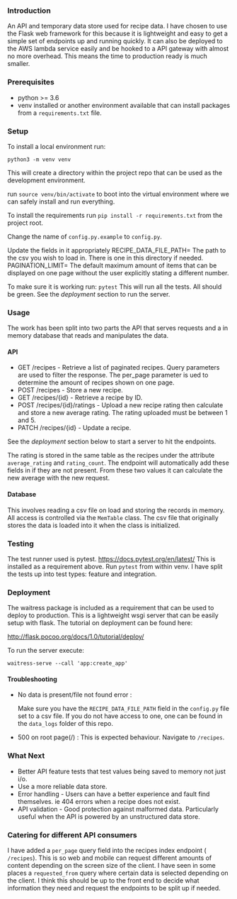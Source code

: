
### Introduction

An API and temporary data store used for recipe data. I have chosen to use the Flask web framework for this because it is lightweight and easy to get a simple set of endpoints up and running quickly.
It can also be deployed to the AWS lambda service easily and be hooked to a API gateway with almost no more overhead. This means the time to production ready is much smaller. 


### Prerequisites

- python >= 3.6
- venv installed or another environment available that can install packages from a `requirements.txt` file.

### Setup

To install a local environment run: 

`python3 -m venv venv`

This will create a directory within the project repo that can be used as the development environment.

run `source venv/bin/activate` to boot into the virtual environment where we can safely install and run everything. 

To install the requirements run `pip install -r requirements.txt` from the project root.

Change the name of `config.py.example`  to `config.py`.

Update the fields in it appropriately
RECIPE_DATA_FILE_PATH= The path to the csv you wish to load in. There is one in this directory if needed. 
PAGINATION_LIMIT= The default maximum amount of items that can be displayed on one page without the user explicitly stating a different number. 

To make sure it is working run:
 `pytest`
 This will run all the tests. All should be green. See the *deployment* section to run the server. 

 
### Usage

The work has been split into two parts the API that serves requests and a in memory database that reads and manipulates the data.

#### API

 - GET      /recipes - Retrieve a list of paginated recipes. Query parameters are used to filter the response. The per_page parameter is ued to determine the amount of recipes shown on one page.
 - POST     /recipes - Store a new recipe.
 - GET      /recipes/{id} - Retrieve a recipe by ID.
 - POST     /recipes/{id}/ratings - Upload a new recipe rating then calculate and store a new average rating. The rating uploaded must be between 1 and 5.
 - PATCH    /recipes/{id} - Update a recipe.
 
See the *deployment* section below to start a server to hit the endpoints.

The rating is stored in the same table as the recipes under the attribute `average_rating` and `rating_count`. The endpoint will automatically add these fields in if they are not present. 
From these two values it can calculate the new average with the new request. 

#### Database

This involves reading a csv file on load and storing the records in memory. All access is controlled via the `MemTable` class. 
The csv file that originally stores the data is loaded into it when the class is initialized. 


### Testing

The test runner used is pytest. https://docs.pytest.org/en/latest/ 
This is installed as a requirement above. Run `pytest` from within venv. I have split the tests up into test types: feature and integration.

### Deployment

The waitress package is included as a requirement that can be used to deploy to production. This is a lightweight wsgi server that can be easily setup with flask.
The tutorial on deployment can be found here:

http://flask.pocoo.org/docs/1.0/tutorial/deploy/

To run the server execute:

`waitress-serve --call 'app:create_app'`

#### Troubleshooting

- No data is present/file not found error :

    Make sure you have the `RECIPE_DATA_FILE_PATH` field in the `config.py` file set to a csv file. 
If you do not have access to one, one can be found in the `data_logs` folder of this repo. 


- 500 on root page(/) :
    This is expected behaviour. Navigate to `/recipes`.

### What Next

- Better API feature tests that test values being saved to memory not just i/o.
- Use a more reliable data store.
- Error handling - Users can have a better experience and fault find themselves. ie 404 errors when a recipe does not exist.
- API validation - Good protection against malformed data. Particularly useful when the API is powered by an unstructured data store. 


### Catering for different API consumers

I have added a `per_page` query field into the recipes index endpoint ( `/recipes`). 
This is so web and mobile can request different amounts of content depending on the screen size of the client. 
I have seen in some places a `requested_from` query where certain data is selected depending on the client. 
I think this should be up to the front end to decide what information they need and request the endpoints to be split up if needed. 


